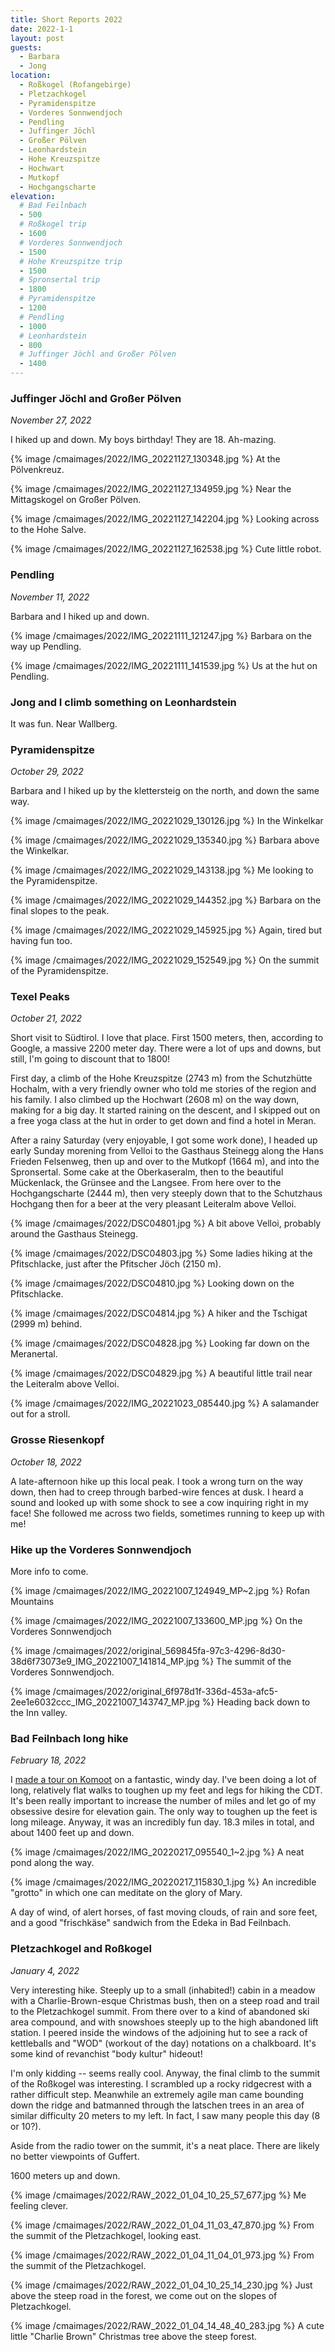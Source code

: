 ```yaml
---
title: Short Reports 2022
date: 2022-1-1
layout: post
guests:
  - Barbara
  - Jong
location:
  - Roßkogel (Rofangebirge)
  - Pletzachkogel
  - Pyramidenspitze
  - Vorderes Sonnwendjoch
  - Pendling
  - Juffinger Jöchl
  - Großer Pölven
  - Leonhardstein
  - Hohe Kreuzspitze
  - Hochwart
  - Mutkopf
  - Hochgangscharte
elevation:
  # Bad Feilnbach
  - 500
  # Roßkogel trip
  - 1600
  # Vorderes Sonnwendjoch
  - 1500
  # Hohe Kreuzspitze trip
  - 1500
  # Spronsertal trip
  - 1800
  # Pyramidenspitze
  - 1200
  # Pendling
  - 1000
  # Leonhardstein
  - 800
  # Juffinger Jöchl and Großer Pölven
  - 1400
---
```


### Juffinger Jöchl and Großer Pölven
_November 27, 2022_

I hiked up and down. My boys birthday!
They are 18. Ah-mazing.

{% image /cmaimages/2022/IMG_20221127_130348.jpg %}
At the Pölvenkreuz.

{% image /cmaimages/2022/IMG_20221127_134959.jpg %}
Near the Mittagskogel on Großer Pölven.

{% image /cmaimages/2022/IMG_20221127_142204.jpg %}
Looking across to the Hohe Salve.

{% image /cmaimages/2022/IMG_20221127_162538.jpg %}
Cute little robot.

### Pendling
_November 11, 2022_

Barbara and I hiked up and down.

{% image /cmaimages/2022/IMG_20221111_121247.jpg %}
Barbara on the way up Pendling.

{% image /cmaimages/2022/IMG_20221111_141539.jpg %}
Us at the hut on Pendling.

### Jong and I climb something on Leonhardstein

It was fun. Near Wallberg.

### Pyramidenspitze
_October 29, 2022_

Barbara and I hiked up by the klettersteig on the north, and down the same
way.

{% image /cmaimages/2022/IMG_20221029_130126.jpg %}
In the Winkelkar

{% image /cmaimages/2022/IMG_20221029_135340.jpg %}
Barbara above the Winkelkar.

{% image /cmaimages/2022/IMG_20221029_143138.jpg %}
Me looking to the Pyramidenspitze.

{% image /cmaimages/2022/IMG_20221029_144352.jpg %}
Barbara on the final slopes to the peak.

{% image /cmaimages/2022/IMG_20221029_145925.jpg %}
Again, tired but having fun too.

{% image /cmaimages/2022/IMG_20221029_152549.jpg %}
On the summit of the Pyramidenspitze.

### Texel Peaks
_October 21, 2022_

Short visit to Südtirol. I love that place. First 1500 meters, then, according
to Google, a massive 2200 meter day. There were a lot of ups and downs, but
still, I'm going to discount that to 1800!

First day, a climb of the Hohe Kreuzspitze (2743 m) from the Schutzhütte Hochalm,
with a very friendly owner who told me stories of the region and his family.
I also climbed up the Hochwart (2608 m) on the way down, making for a big day.
It started raining on the descent, and I skipped out on a free yoga class at
the hut in order to get down and find a hotel in Meran.

After a rainy Saturday (very enjoyable, I got some work done), I headed up
early Sunday morening from Velloi to the Gasthaus Steinegg along the Hans Frieden Felsenweg,
then up and over to the Mutkopf (1664 m), and into the Spronsertal.
Some cake at the Oberkaseralm, then to the beautiful Mückenlack, the Grünsee
and the Langsee. From here over to the Hochgangscharte (2444 m), then very steeply down
that to the Schutzhaus Hochgang then for a beer at the very pleasant Leiteralm
above Velloi.

{% image /cmaimages/2022/DSC04801.jpg %}
A bit above Velloi, probably around the Gasthaus Steinegg.

{% image /cmaimages/2022/DSC04803.jpg %}
Some ladies hiking at the Pfitschlacke, just after the Pfitscher Jöch (2150 m).

{% image /cmaimages/2022/DSC04810.jpg %}
Looking down on the Pfitschlacke.

{% image /cmaimages/2022/DSC04814.jpg %}
A hiker and the Tschigat (2999 m) behind.

{% image /cmaimages/2022/DSC04828.jpg %}
Looking far down on the Meranertal.

{% image /cmaimages/2022/DSC04829.jpg %}
A beautiful little trail near the Leiteralm above Velloi.

{% image /cmaimages/2022/IMG_20221023_085440.jpg %}
A salamander out for a stroll.

### Grosse Riesenkopf
_October 18, 2022_

A late-afternoon hike up this local peak.
I took a wrong turn on the way down, then had to creep through barbed-wire
fences at dusk. I heard a sound and looked up with some shock to see a
cow inquiring right in my face! She followed me across two fields, sometimes
running to keep up with me!

### Hike up the Vorderes Sonnwendjoch

More info to come.

{% image /cmaimages/2022/IMG_20221007_124949_MP~2.jpg %}
Rofan Mountains

{% image /cmaimages/2022/IMG_20221007_133600_MP.jpg %}
On the Vorderes Sonnwendjoch

{% image /cmaimages/2022/original_569845fa-97c3-4296-8d30-38d6f73073e9_IMG_20221007_141814_MP.jpg %}
The summit of the Vorderes Sonnwendjoch.

{% image /cmaimages/2022/original_6f978d1f-336d-453a-afc5-2ee1e6032ccc_IMG_20221007_143747_MP.jpg %}
Heading back down to the Inn valley.

### Bad Feilnbach long hike
_February 18, 2022_

I [made a tour on Komoot](https://www.komoot.com/tour/675454148)
on a fantastic, windy day. I've been doing a lot of long, relatively
flat walks to toughen up my feet and legs for hiking the CDT.
It's been really important to increase the number of miles and
let go of my obsessive desire for elevation gain. The only way
to toughen up the feet is long mileage. Anyway, it was an incredibly
fun day. 18.3 miles in total, and about 1400 feet up and down.

{% image /cmaimages/2022/IMG_20220217_095540_1~2.jpg %}
A neat pond along the way.

{% image /cmaimages/2022/IMG_20220217_115830_1.jpg %}
An incredible "grotto" in which one can meditate on the glory of Mary.

A day of wind, of alert horses, of fast moving clouds, of rain
and sore feet, and a good "frischkäse" sandwich from the Edeka in Bad Feilnbach.

### Pletzachkogel and Roßkogel
_January 4, 2022_

Very interesting hike. Steeply up to a small (inhabited!) cabin
in a meadow with a Charlie-Brown-esque Christmas bush, then
on a steep road and trail to the Pletzachkogel summit. From
there over to a kind of abandoned ski area compound, and with
snowshoes steeply up to the high abandoned lift station.
I peered inside the windows of the adjoining hut to see a rack
of kettleballs and "WOD" (workout of the day) notations on a
chalkboard. It's some kind of revanchist "body kultur" hideout!

I'm only kidding -- seems really cool. Anyway, the final climb
to the summit of the Roßkogel was interesting. I scrambled up
a rocky ridgecrest with a rather difficult step. Meanwhile an
extremely agile man came bounding down the ridge and batmanned
through the latschen trees in an area of similar difficulty
20 meters to my left. In fact, I saw many people this day (8 or 10?).

Aside from the radio tower on the summit, it's a neat place.
There are likely no better viewpoints of Guffert.

1600 meters up and down.

{% image /cmaimages/2022/RAW_2022_01_04_10_25_57_677.jpg %}
Me feeling clever.

{% image /cmaimages/2022/RAW_2022_01_04_11_03_47_870.jpg %}
From the summit of the Pletzachkogel, looking east.

{% image /cmaimages/2022/RAW_2022_01_04_11_04_01_973.jpg %}
From the summit of the Pletzachkogel.

{% image /cmaimages/2022/RAW_2022_01_04_10_25_14_230.jpg %}
Just above the steep road in the forest, we come out on the slopes
of Pletzachkogel.

{% image /cmaimages/2022/RAW_2022_01_04_14_48_40_283.jpg %}
A cute little "Charlie Brown" Christmas tree above the steep forest.

